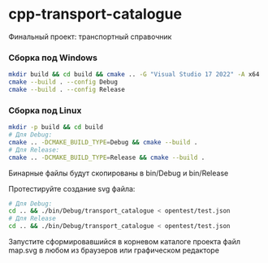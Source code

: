 # cpp-transport-catalogue
Финальный проект: транспортный справочник

### Сборка под Windows

```bash
mkdir build && cd build && cmake .. -G "Visual Studio 17 2022" -A x64
cmake --build . --config Debug
cmake --build . --config Release
```

### Сборка под Linux

```bash
mkdir -p build && cd build
# Для Debug:
cmake .. -DCMAKE_BUILD_TYPE=Debug && cmake --build .
# Для Release:
cmake .. -DCMAKE_BUILD_TYPE=Release && cmake --build .
```
Бинарные файлы будут скопированы в bin/Debug и bin/Release


Протестируйте создание svg файла:
```bash
# Для Debug:
cd .. && ./bin/Debug/transport_catalogue < opentest/test.json
# Для Release
cd .. && ./bin/Debug/transport_catalogue < opentest/test.json
```

Запустите сформировавшийся в корневом каталоге проекта файл map.svg в любом из браузеров или графическом редакторе
